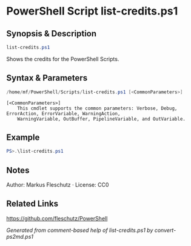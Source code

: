 # PowerShell Script list-credits.ps1

## Synopsis & Description
```powershell
list-credits.ps1
```

Shows the credits for the PowerShell Scripts.

## Syntax & Parameters
```powershell
/home/mf/PowerShell/Scripts/list-credits.ps1 [<CommonParameters>]
```

```
[<CommonParameters>]
    This cmdlet supports the common parameters: Verbose, Debug, ErrorAction, ErrorVariable, WarningAction, 
    WarningVariable, OutBuffer, PipelineVariable, and OutVariable.
```

## Example
```powershell
PS>.\list-credits.ps1
```


## Notes
Author: Markus Fleschutz · License: CC0

## Related Links
https://github.com/fleschutz/PowerShell

*Generated from comment-based help of list-credits.ps1 by convert-ps2md.ps1*

